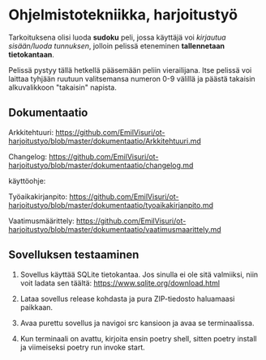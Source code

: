# Ohjelmistotekniikka, harjoitustyö
Tarkoituksena olisi luoda **sudoku** peli, jossa käyttäjä voi *kirjautua sisään/luoda tunnuksen*, jolloin pelissä eteneminen **tallennetaan tietokantaan**. 


Pelissä pystyy tällä hetkellä pääsemään peliin vierailijana. Itse pelissä voi laittaa tyhjään ruutuun valitsemansa numeron 0-9 välillä ja päästä takaisin alkuvalikkoon "takaisin" napista.

## Dokumentaatio
Arkkitehtuuri: https://github.com/EmilVisuri/ot-harjoitustyo/blob/master/dokumentaatio/Arkkitehtuuri.md

Changelog: https://github.com/EmilVisuri/ot-harjoitustyo/blob/master/dokumentaatio/changelog.md

käyttöohje: 

Työaikakirjanpito: https://github.com/EmilVisuri/ot-harjoitustyo/blob/master/dokumentaatio/tyoaikakirjanpito.md

Vaatimusmäärittely: https://github.com/EmilVisuri/ot-harjoitustyo/blob/master/dokumentaatio/vaatimusmaarittely.md


## Sovelluksen testaaminen
1. Sovellus käyttää SQLite tietokantaa. Jos sinulla ei ole sitä valmiiksi, niin voit ladata sen täältä: https://www.sqlite.org/download.html

2. Lataa sovellus release kohdasta ja pura ZIP-tiedosto haluamaasi paikkaan.

3. Avaa purettu sovellus ja navigoi src kansioon ja avaa se terminaalissa.

4. Kun terminaali on avattu, kirjoita ensin poetry shell, sitten poetry install ja viimeiseksi poetry run invoke start.
